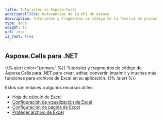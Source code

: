 ```yaml
---
title: Tutoriales de Aspose.Cells
additionalTitle: Referencias de la API de Aspose
description: Tutoriales y fragmentos de código de la familia de productos Aspose.Cells. Incluye tutoriales básicos y avanzados de uso de Aspose.Cells.
type: docs
weight: 11
url: /es/
is_root: true
---
```


## Aspose.Cells para .NET
{{% alert color="primary" %}}
Tutoriales y fragmentos de código de Aspose.Cells para .NET para crear, editar, convertir, imprimir y muchas más funciones para archivos de Excel en su aplicación. 
{{% /alert %}}

Estos son enlaces a algunos recursos útiles:
 
- [Hoja de cálculo de Excel](./net/excel-worksheet-csharp-tutorials/)
- [Configuración de visualización de Excel](./net/excel-display-settings-csharp-tutorials)
- [Configuración de página de Excel](./net/excel-page-setup)
- [Proteger archivo de Excel](./net/protect-excel-file/)